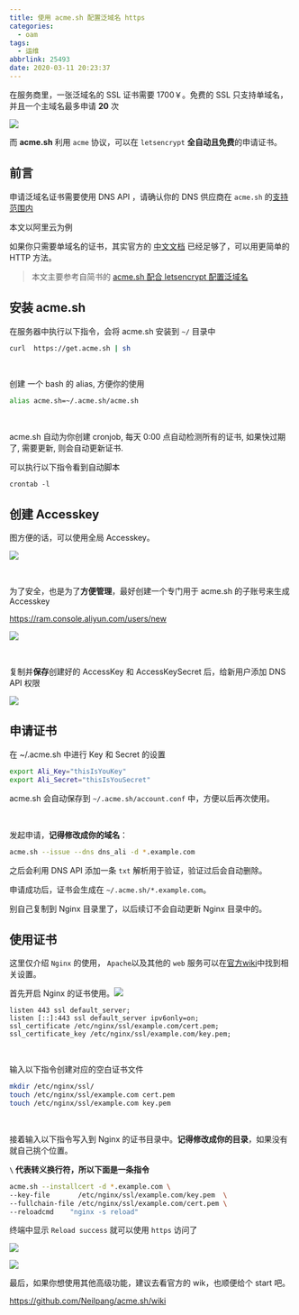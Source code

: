 ```yaml
---
title: 使用 acme.sh 配置泛域名 https
categories:
  - oam
tags:
  - 运维
abbrlink: 25493
date: 2020-03-11 20:23:37
---
```




在服务商里，一张泛域名的 SSL 证书需要 1700￥。免费的 SSL 只支持单域名，并且一个主域名最多申请 **20** 次

![](.md_img/20200311203410.png)



而 **acme.sh** 利用 `acme` 协议，可以在 `letsencrypt`  **全自动且免费**的申请证书。



<!-- more -->



## 前言

申请泛域名证书需要使用 DNS API ，请确认你的 DNS 供应商在 `acme.sh` 的[支持范围内](https://github.com/acmesh-official/acme.sh/wiki/dnsapi)

本文以阿里云为例



如果你只需要单域名的证书，其实官方的 [中文文档](https://github.com/acmesh-official/acme.sh/wiki/%E8%AF%B4%E6%98%8E) 已经足够了，可以用更简单的 HTTP 方法。

> 本文主要参考自简书的 [acme.sh 配合 letsencrypt 配置泛域名](https://www.jianshu.com/p/dbe180979e77)





## 安装 acme.sh

在服务器中执行以下指令，会将 acme.sh 安装到 `~/` 目录中

```bash
curl  https://get.acme.sh | sh
```

<br>

创建 一个 bash 的 alias, 方便你的使用

```bash
alias acme.sh=~/.acme.sh/acme.sh
```

<br>

acme.sh 自动为你创建 cronjob, 每天 0:00 点自动检测所有的证书, 如果快过期了, 需要更新, 则会自动更新证书.

可以执行以下指令看到自动脚本

```
crontab -l
```



## 创建 Accesskey

图方便的话，可以使用全局 Accesskey。

![](.md_img/20200311204841.png)

<br>

为了安全，也是为了**方便管理**，最好创建一个专门用于 acme.sh 的子账号来生成 Accesskey

https://ram.console.aliyun.com/users/new

![](.md_img/20200311205057.png)

<br>

复制并**保存**创建好的 AccessKey 和 AccessKeySecret 后，给新用户添加 DNS API 权限

![](.md_img/20200311205534.png)





## 申请证书

在 ~/.acme.sh 中进行 Key 和 Secret 的设置

```bash
export Ali_Key="thisIsYouKey"
export Ali_Secret="thisIsYouSecret"
```

acme.sh 会自动保存到 `~/.acme.sh/account.conf` 中，方便以后再次使用。

<br>

发起申请，**记得修改成你的域名**： 

```bash
acme.sh --issue --dns dns_ali -d *.example.com 
```

之后会利用 DNS API 添加一条 `txt` 解析用于验证，验证过后会自动删除。

申请成功后，证书会生成在 `~/.acme.sh/*.example.com`。

别自己复制到 Nginx 目录里了，以后续订不会自动更新 Nginx 目录中的。





## 使用证书

这里仅介绍 `Nginx` 的使用， `Apache`以及其他的 `web` 服务可以在[官方wiki](https://github.com/acmesh-official/acme.sh/wiki/%E8%AF%B4%E6%98%8E)中找到相关设置。

首先开启 Nginx 的证书使用。![](.md_img/20200311211644.png)

```
listen 443 ssl default_server;
listen [::]:443 ssl default_server ipv6only=on;
ssl_certificate /etc/nginx/ssl/example.com/cert.pem;
ssl_certificate_key /etc/nginx/ssl/example.com/key.pem;
```

<br>

输入以下指令创建对应的空白证书文件

```bash
mkdir /etc/nginx/ssl/
touch /etc/nginx/ssl/example.com cert.pem
touch /etc/nginx/ssl/example.com key.pem
```

<br>

接着输入以下指令写入到 Nginx 的证书目录中。**记得修改成你的目录**，如果没有就自己挑个位置。

 **`\` 代表转义换行符，所以下面是一条指令**

```bash
acme.sh --installcert -d *.example.com \
--key-file       /etc/nginx/ssl/example.com/key.pem  \
--fullchain-file /etc/nginx/ssl/example.com/cert.pem \
--reloadcmd    "nginx -s reload"
```

终端中显示 `Reload success`  就可以使用 `https`  访问了

![](.md_img/20200311215531.png)

![](.md_img/20200311215436.png)

最后，如果你想使用其他高级功能，建议去看官方的 wik，也顺便给个 start 吧。

https://github.com/Neilpang/acme.sh/wiki

